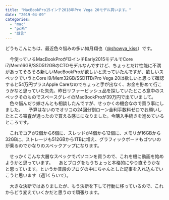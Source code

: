 ```yaml
---
title: "MacBookPro15インチ2018年Pro Vega 20モデル買います。"
date: "2019-04-09"
categories: 
  - "mac"
  - "pc系"
  - "戯言"
---
```


どうもこんにちは、最近色々悩みの多い如月翔也（[@showya\_kiss](http://twitter.com/#!/showya_kiss)）です。

　今使っているMacBookProが13インチEarly2015モデルでCore i7/Mem16GB/SSD512GBのCTOモデルなんですけど、ちょっとだけ性能に不満があってそろそろ新しいMacBookProが欲しいと思っていたんですが、欲しいスペックでいうとCore i9/Mem32GB/SSD1TB/Pro Vega 20は欲しいと思って確認すると54万円プラスApple Careなのでちょっと手が出なく、お金を貯めて行こうかなと思っていた矢先、昨日リファービッシュ品を探していたところ意中のスペックそのものでスペースグレイのMacBookProが39万円で出ていまして。 　色々悩んだり嫁さんとも相談したんですが、せっかくの機会なので買う事にしました。 　予算はないのでオリコの24回分割ローン金利手数料ゼロでお願いしたところ審査が通ったので買える感じになりました。今購入手続きを進めているところです。

　これでコアが2個から6個に、スレッドが4個から12個に、メモリが16GBから32GBに、ストレージも512GBから1TBに増え、グラフィックボードもゴツいのが乗るのでかなりのスペックアップになります。

　せっかくこんな大層なスペックでパソコンを買うので、これを機に動画を始めようかと思っています。 　あとブログをもうちょっと本格的にやり直そうかなと思っています。というか普段のブログの中にちゃんとした記事を入れ込んでいこうと思います（週1くらいで）。

　大きな決断ではありましたが、もう決断を下して行動に移っているので、これからどう変えていくかだと思うので頑張ります。
